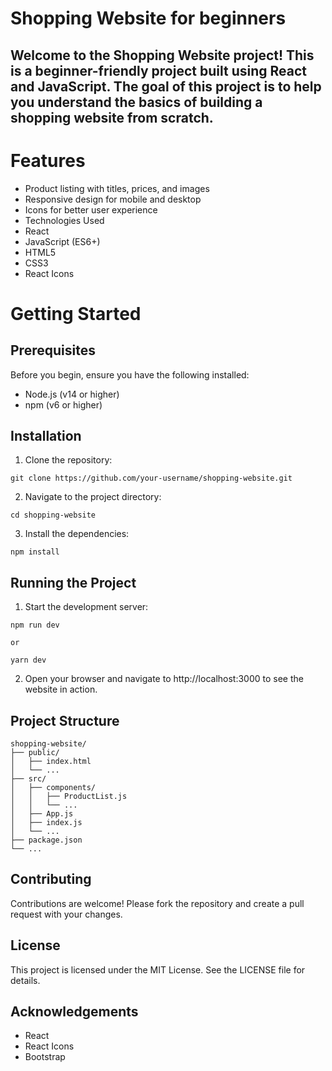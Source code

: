 # Shopping Website for beginners
## Welcome to the Shopping Website project! This is a beginner-friendly project built using React and JavaScript. The goal of this project is to help you understand the basics of building a shopping website from scratch.

# Features
* Product listing with titles, prices, and images
* Responsive design for mobile and desktop
* Icons for better user experience
* Technologies Used
* React
* JavaScript (ES6+)
* HTML5
* CSS3
* React Icons
# Getting Started
## Prerequisites
Before you begin, ensure you have the following installed:

* Node.js (v14 or higher)
* npm (v6 or higher)
## Installation
1. Clone the repository:

```
git clone https://github.com/your-username/shopping-website.git
```

2. Navigate to the project directory:
```
cd shopping-website
 ```

3. Install the dependencies:
```
npm install
```

## Running the Project
1. Start the development server:
```
npm run dev

or

yarn dev
```
2. Open your browser and navigate to http://localhost:3000 to see the website in action.
## Project Structure
```
shopping-website/
├── public/
│   ├── index.html
│   └── ...
├── src/
│   ├── components/
│   │   ├── ProductList.js
│   │   └── ...
│   ├── App.js
│   ├── index.js
│   └── ...
├── package.json
└── ...

```
## Contributing
Contributions are welcome! Please fork the repository and create a pull request with your changes.

## License
This project is licensed under the MIT License. See the LICENSE file for details.

## Acknowledgements
* React
* React Icons
* Bootstrap
